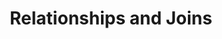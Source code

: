 ---
title: "Relationships and Joins"
metaTitle: "PostgreSQL Relationships and Joins | PostgreSQL Tutorial"
metaDescription: ""
---